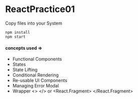 # ReactPractice01

Copy files into your System
```
npm install
npm start
```
 #### concepts used => 
- Functional Components
- States
- State Lifting
- Conditional Rendering
- Re-usable UI Components
- Managing Error Modal
- Wrapper <> </> or <React.Fragment> </React.Fragment>
